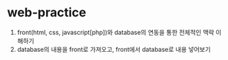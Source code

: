# web-practice

1. front(html, css, javascript[php])와 database의 연동을 통한 전체적인 맥락 이해하기
2. database의 내용을 front로 가져오고, front에서 database로 내용 넣어보기
